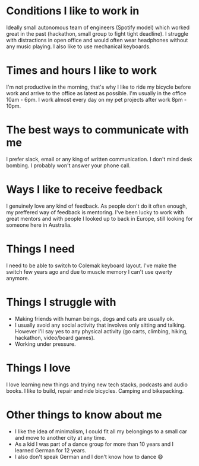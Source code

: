 # Conditions I like to work in
Ideally small autonomous team of engineers (Spotify model) which worked great in the past (hackathon, small group to fight tight deadline). I struggle with distractions in open office and would often wear headphones without any music playing. I also like to use mechanical keyboards.
# Times and hours I like to work
I'm not productive in the morning, that's why I like to ride my bicycle before work and arrive to the office as latest as possible. I'm usually in the office 10am - 6pm. I work almost every day on my pet projects after work 8pm - 10pm.
# The best ways to communicate with me
I prefer slack, email or any king of written communication. I don't mind desk bombing. I probably won't answer your phone call.
# Ways I like to receive feedback
I genuinely love any kind of feedback. As people don't do it often enough, my preffered way of feedback is mentoring. I've been lucky to work with great mentors and with people I looked up to back in Europe, still looking for someone here in Australia.
# Things I need
I need to be able to switch to Colemak keyboard layout. I've make the switch few years ago and due to muscle memory I can't use qwerty anymore.
# Things I struggle with
- Making friends with human beings, dogs and cats are usually ok. 
- I usually avoid any social activity that involves only sitting and talking. However I'll say yes to any physical activity (go carts, climbing, hiking, hackathon, video/board games).
- Working under pressure.
# Things I love
I love learning new things and trying new tech stacks, podcasts and audio books. I like to build, repair and ride bicycles. Camping and bikepacking.
# Other things to know about me
- I like the idea of minimalism, I could fit all my belongings to a small car and move to another city at any time.
- As a kid I was part of a dance group for more than 10 years and I learned German for 12 years.
- I also don't speak German and I don't know how to dance 😄
